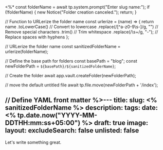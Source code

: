 <%*
const folderName = await tp.system.prompt("Enter slug name:");
if (!folderName) {
    new Notice("Folder creation canceled.");
    return;
}

// Function to URLerize the folder name
const urlerize = (name) => {
    return name
        .toLowerCase() // Convert to lowercase
        .replace(/[^a-z0-9\s-]/g, "") // Remove special characters
        .trim() // Trim whitespace
        .replace(/\s+/g, "-"); // Replace spaces with hyphens
};

// URLerize the folder name
const sanitizedFolderName = urlerize(folderName);

// Define the base path for folders
const basePath = "blog";
const newFolderPath = `${basePath}/${sanitizedFolderName}`;

// Create the folder
await app.vault.createFolder(newFolderPath);

// move the default untitled file
await tp.file.move(newFolderPath + '/index');

// Define YAML front matter
%>---
title:
slug: <% sanitizedFolderName %>
description:
tags:
date: <% tp.date.now("YYYY-MM-DDTHH:mm:ss+05:00") %>
draft: true
image:
layout:
excludeSearch: false
unlisted: false
---

Let's write something great.